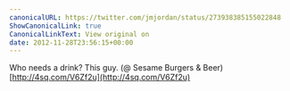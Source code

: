 ```yaml
---
canonicalURL: https://twitter.com/jmjordan/status/273938385155022848
ShowCanonicalLink: true
CanonicalLinkText: View original on
date: 2012-11-28T23:56:15+00:00
---
```

Who needs a drink? This guy. (@ Sesame Burgers &amp; Beer) [http://4sq.com/V6Zf2u](http://4sq.com/V6Zf2u)